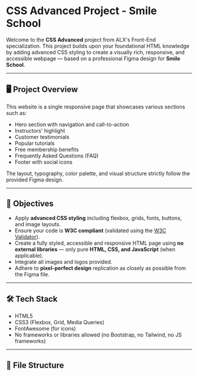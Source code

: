 # CSS Advanced Project - Smile School

Welcome to the **CSS Advanced** project from ALX's Front-End specialization. This project builds upon your foundational HTML knowledge by adding advanced CSS styling to create a visually rich, responsive, and accessible webpage — based on a professional Figma design for **Smile School**.

---

## 🖥️ Project Overview

This website is a single responsive page that showcases various sections such as:
- Hero section with navigation and call-to-action
- Instructors' highlight
- Customer testimonials
- Popular tutorials
- Free membership benefits
- Frequently Asked Questions (FAQ)
- Footer with social icons

The layout, typography, color palette, and visual structure strictly follow the provided Figma design.

---

## 🎯 Objectives

- Apply **advanced CSS styling** including flexbox, grids, fonts, buttons, and image layouts.
- Ensure your code is **W3C compliant** (validated using the [W3C Validator](https://validator.w3.org/)).
- Create a fully styled, accessible and responsive HTML page using **no external libraries** — only pure **HTML, CSS, and JavaScript** (when applicable).
- Integrate all images and logos provided.
- Adhere to **pixel-perfect design** replication as closely as possible from the Figma file.

---

## 🛠️ Tech Stack

- HTML5
- CSS3 (Flexbox, Grid, Media Queries)
- FontAwesome (for icons)
- No frameworks or libraries allowed (no Bootstrap, no Tailwind, no JS frameworks)

---

## 📁 File Structure

